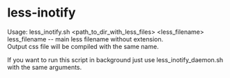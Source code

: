 less-inotify
============

Usage: less_inotify.sh \<path_to_dir_with_less_files\> \<less_filename\>  
less_filename -- main less filename without extension.  
Output css file will be compiled with the same name.  
  
If you want to run this script in background just use less_inotify_daemon.sh with the same arguments.
